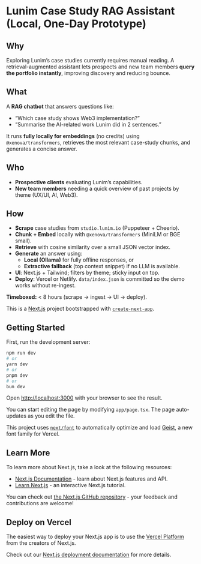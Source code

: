 # Lunim Case Study RAG Assistant (Local, One-Day Prototype)

## Why
Exploring Lunim’s case studies currently requires manual reading. A retrieval-augmented assistant lets prospects and new team members **query the portfolio instantly**, improving discovery and reducing bounce.

## What
A **RAG chatbot** that answers questions like:
- “Which case study shows Web3 implementation?”
- “Summarise the AI-related work Lunim did in 2 sentences.”

It runs **fully locally for embeddings** (no credits) using `@xenova/transformers`, retrieves the most relevant case-study chunks, and generates a concise answer.

## Who
- **Prospective clients** evaluating Lunim’s capabilities.
- **New team members** needing a quick overview of past projects by theme (UX/UI, AI, Web3).

## How
- **Scrape** case studies from `studio.lunim.io` (Puppeteer + Cheerio).
- **Chunk + Embed** locally with `@xenova/transformers` (MiniLM or BGE small).
- **Retrieve** with cosine similarity over a small JSON vector index.
- **Generate** an answer using:
  - **Local (Ollama)** for fully offline responses, or
  - **Extractive fallback** (top context snippet) if no LLM is available.
- **UI**: Next.js + Tailwind; filters by theme; sticky input on top.
- **Deploy**: Vercel or Netlify. `data/index.json` is committed so the demo works without re-ingest.

**Timeboxed:** < 8 hours (scrape → ingest → UI → deploy).

This is a [Next.js](https://nextjs.org) project bootstrapped with [`create-next-app`](https://nextjs.org/docs/app/api-reference/cli/create-next-app).

## Getting Started

First, run the development server:

```bash
npm run dev
# or
yarn dev
# or
pnpm dev
# or
bun dev
```

Open [http://localhost:3000](http://localhost:3000) with your browser to see the result.

You can start editing the page by modifying `app/page.tsx`. The page auto-updates as you edit the file.

This project uses [`next/font`](https://nextjs.org/docs/app/building-your-application/optimizing/fonts) to automatically optimize and load [Geist](https://vercel.com/font), a new font family for Vercel.

## Learn More

To learn more about Next.js, take a look at the following resources:

- [Next.js Documentation](https://nextjs.org/docs) - learn about Next.js features and API.
- [Learn Next.js](https://nextjs.org/learn) - an interactive Next.js tutorial.

You can check out [the Next.js GitHub repository](https://github.com/vercel/next.js) - your feedback and contributions are welcome!

## Deploy on Vercel

The easiest way to deploy your Next.js app is to use the [Vercel Platform](https://vercel.com/new?utm_medium=default-template&filter=next.js&utm_source=create-next-app&utm_campaign=create-next-app-readme) from the creators of Next.js.

Check out our [Next.js deployment documentation](https://nextjs.org/docs/app/building-your-application/deploying) for more details.
